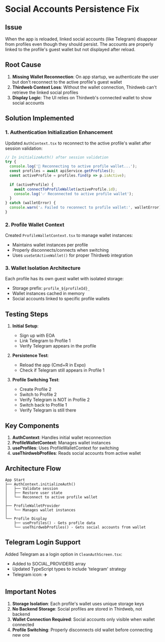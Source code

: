 # Social Accounts Persistence Fix

## Issue

When the app is reloaded, linked social accounts (like Telegram) disappear from profiles even though they should persist. The accounts are properly linked to the profile's guest wallet but not displayed after reload.

## Root Cause

1. **Missing Wallet Reconnection**: On app startup, we authenticate the user but don't reconnect to the active profile's guest wallet
2. **Thirdweb Context Loss**: Without the wallet connection, Thirdweb can't retrieve the linked social profiles
3. **Display Logic**: The UI relies on Thirdweb's connected wallet to show social accounts

## Solution Implemented

### 1. Authentication Initialization Enhancement

Updated `AuthContext.tsx` to reconnect to the active profile's wallet after session validation:

```typescript
// In initializeAuth() after session validation
try {
  console.log('🔄 Reconnecting to active profile wallet...');
  const profiles = await apiService.getProfiles();
  const activeProfile = profiles.find(p => p.isActive);
  
  if (activeProfile) {
    await connectToProfileWallet(activeProfile.id);
    console.log('✅ Reconnected to active profile wallet');
  }
} catch (walletError) {
  console.warn('⚠️ Failed to reconnect to profile wallet:', walletError);
}
```

### 2. Profile Wallet Context

Created `ProfileWalletContext.tsx` to manage wallet instances:
- Maintains wallet instances per profile
- Properly disconnects/connects when switching
- Uses `useSetActiveWallet()` for proper Thirdweb integration

### 3. Wallet Isolation Architecture

Each profile has its own guest wallet with isolated storage:
- Storage prefix: `profile_${profileId}_`
- Wallet instances cached in memory
- Social accounts linked to specific profile wallets

## Testing Steps

1. **Initial Setup**:
   - Sign up with EOA
   - Link Telegram to Profile 1
   - Verify Telegram appears in the profile

2. **Persistence Test**:
   - Reload the app (Cmd+R in Expo)
   - Check if Telegram still appears in Profile 1

3. **Profile Switching Test**:
   - Create Profile 2
   - Switch to Profile 2
   - Verify Telegram is NOT in Profile 2
   - Switch back to Profile 1
   - Verify Telegram is still there

## Key Components

1. **AuthContext**: Handles initial wallet reconnection
2. **ProfileWalletContext**: Manages wallet instances
3. **useProfiles**: Uses ProfileWalletContext for switching
4. **useThirdwebProfiles**: Reads social accounts from active wallet

## Architecture Flow

```
App Start
├── AuthContext.initializeAuth()
│   ├── Validate session
│   ├── Restore user state
│   └── Reconnect to active profile wallet
│
├── ProfileWalletProvider
│   └── Manages wallet instances
│
└── Profile Display
    ├── useProfiles() - Gets profile data
    └── useThirdwebProfiles() - Gets social accounts from wallet
```

## Telegram Login Support

Added Telegram as a login option in `CleanAuthScreen.tsx`:
- Added to SOCIAL_PROVIDERS array
- Updated TypeScript types to include 'telegram' strategy
- Telegram icon: ✈️

## Important Notes

1. **Storage Isolation**: Each profile's wallet uses unique storage keys
2. **No Backend Storage**: Social profiles are stored in Thirdweb, not backend
3. **Wallet Connection Required**: Social accounts only visible when wallet connected
4. **Profile Switching**: Properly disconnects old wallet before connecting new one
